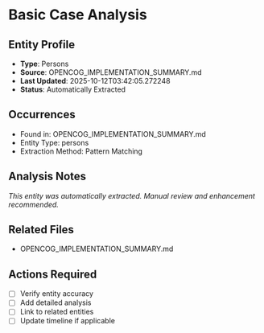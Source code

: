 # Basic Case Analysis

## Entity Profile
- **Type**: Persons
- **Source**: OPENCOG_IMPLEMENTATION_SUMMARY.md
- **Last Updated**: 2025-10-12T03:42:05.272248
- **Status**: Automatically Extracted

## Occurrences
- Found in: OPENCOG_IMPLEMENTATION_SUMMARY.md
- Entity Type: persons
- Extraction Method: Pattern Matching

## Analysis Notes
*This entity was automatically extracted. Manual review and enhancement recommended.*

## Related Files
- OPENCOG_IMPLEMENTATION_SUMMARY.md

## Actions Required
- [ ] Verify entity accuracy
- [ ] Add detailed analysis
- [ ] Link to related entities
- [ ] Update timeline if applicable

